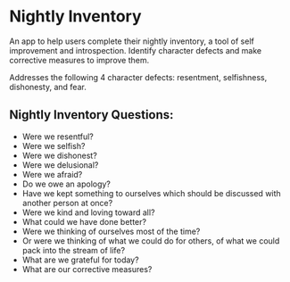 # Nightly Inventory

An app to help users complete their nightly inventory, a tool of self improvement and introspection. Identify character defects and make corrective measures to improve them.

Addresses the following 4 character defects: resentment, selfishness, dishonesty, and fear.

## Nightly Inventory Questions:

- Were we resentful?
- Were we selfish?
- Were we dishonest?
- Were we delusional?
- Were we afraid?
- Do we owe an apology?
- Have we kept something to ourselves which should be discussed with another person at once?
- Were we kind and loving toward all?
- What could we have done better?
- Were we thinking of ourselves most of the time?
- Or were we thinking of what we could do for others, of what we could pack into the stream of life?
- What are we grateful for today?
- What are our corrective measures?
